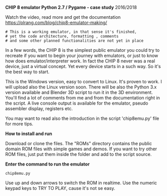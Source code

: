 <strong>CHIP 8 emulator Python 2.7 / Pygame - case study</strong>
2016/2018

Watch the video, read more and get the documentation https://plrang.com/blog/chip8-emulator-making/

<pre><code># This is a working emulator, in that sense it's finished,
# yet the code architecture, formatting , comments
# and some other planned functionalities are not yet in place</code></pre>

In a few words, the CHIP 8 is the simplest public emulator you could try to recreate if you want to begin your journey with emulators, or just to know how does emulator/interpreter work. In fact the CHIP 8 never was a real device, just a virtual concept. Yet every device starts in a such way. So it's the best way to start.

This is the Windows version, easy to convert to Linux. It's proven to work. I will upload also the Linux version soon.
There will be also the Python 3.x version available and Blender 3D script to run it in the 3D environment.
You'll find a lot of comments from me and from the documentation right in the script. A live console output is available for the emulator, pseudo assembler display, registers etc.

You may want to read also the introduction in the script 'chip8emu.py' file for more tips.

<b>How to install and run</b>

Download or clone the files. The "ROMs" directory contains the public domain ROM files with simple games and demos.
If you want to try other ROM files, just put them inside the folder and add to the script source.

<b>Enter the command to run the emulator</b>

<pre><code>chip8emu.py</code></pre>

Use up and down arrows to switch the ROM in realtime. Use the numeric keypad keys to TRY TO PLAY, cause it's not se easy.
